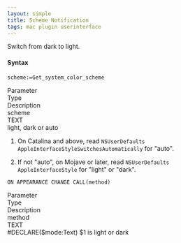 ```yaml
---
layout: simple
title: Scheme Notification
tags: mac plugin userinterface
---
```


Switch from dark to light.

<!--more-->

#### Syntax

```
scheme:=Get_system_color_scheme
```

<div class="grid">
<div class="syntax-th cell cell--2">Parameter</div>
<div class="syntax-th cell cell--2">Type</div>
<div class="syntax-th cell cell--8">Description</div>
<div class="syntax-td cell cell--2">scheme</div>
<div class="syntax-td cell cell--2">TEXT</div>
<div class="syntax-td cell cell--8">light, dark or auto</div>   
</div>

1. On Catalina and above, read `NSUserDefaults` `AppleInterfaceStyleSwitchesAutomatically` for "auto".

2. If not "auto", on Mojave or later, read `NSUserDefaults` `AppleInterfaceStyle` for "light" or "dark".

```
ON APPEARANCE CHANGE CALL(method)
```

<div class="grid">
<div class="syntax-th cell cell--2">Parameter</div>
<div class="syntax-th cell cell--2">Type</div>
<div class="syntax-th cell cell--8">Description</div>
<div class="syntax-td cell cell--2">method</div>
<div class="syntax-td cell cell--2">TEXT</div>
<div class="syntax-td cell cell--8">#DECLARE($mode:Text) $1 is light or dark</div>   
</div>
